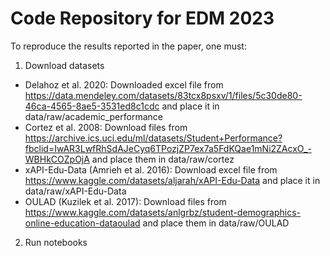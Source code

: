 # Code Repository for EDM 2023

To reproduce the results reported in the paper, one must:

1. Download datasets
  - Delahoz et al. 2020: Downloaded excel file from https://data.mendeley.com/datasets/83tcx8psxv/1/files/5c30de80-46ca-4565-8ae5-3531ed8c1cdc and place it in data/raw/academic_performance
  - Cortez et al. 2008: Download files from https://archive.ics.uci.edu/ml/datasets/Student+Performance?fbclid=IwAR3LwfRhSdAJeCyq6TPozjZP7ex7a5FdKQae1mNi2ZAcxO_-WBHkCOZpOjA and place them in data/raw/cortez
  - xAPI-Edu-Data (Amrieh et al. 2016): Download excel file from https://www.kaggle.com/datasets/aljarah/xAPI-Edu-Data and place it in data/raw/xAPI-Edu-Data
  - OULAD (Kuzilek et al. 2017): Download files from https://www.kaggle.com/datasets/anlgrbz/student-demographics-online-education-dataoulad and place them in data/raw/OULAD
2. Run notebooks
